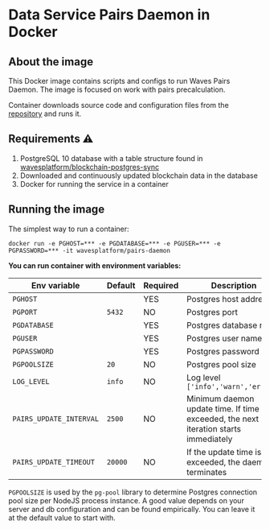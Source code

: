 # Data Service Pairs Daemon in Docker

## About the image
This Docker image contains scripts and configs to run Waves Pairs Daemon. The image is focused on work with pairs precalculation.

Container downloads source code and configuration files from the [repository](https://github.com/wavesplatform/data-service) and runs it.  
 
## Requirements ⚠️

1. PostgreSQL 10 database with a table structure found in [wavesplatform/blockchain-postgres-sync](https://github.com/wavesplatform/blockchain-postgres-sync)
2. Downloaded and continuously updated blockchain data in the database
2. Docker for running the service in a container

## Running the image

The simplest way to run a container:
```
docker run -e PGHOST=*** -e PGDATABASE=*** -e PGUSER=*** -e PGPASSWORD=*** -it wavesplatform/pairs-daemon
```

**You can run container with environment variables:**

|Env variable|Default|Required|Description|
|------------|-------|--------|-----------|
|`PGHOST`||YES|Postgres host address|
|`PGPORT`|`5432`|NO|Postgres port|
|`PGDATABASE`||YES|Postgres database name|
|`PGUSER`||YES|Postgres user name|
|`PGPASSWORD`||YES|Postgres password|
|`PGPOOLSIZE`|`20`|NO|Postgres pool size|
|`LOG_LEVEL`|`info`|NO|Log level `['info','warn','error']`|
|`PAIRS_UPDATE_INTERVAL`|`2500`|NO|Minimum daemon update time. If time is exceeded, the next iteration starts immediately|
|`PAIRS_UPDATE_TIMEOUT`|`20000`|NO|If the update time is exceeded, the daemon terminates|

`PGPOOLSIZE` is used by the `pg-pool` library to determine Postgres connection pool size per NodeJS process instance. A good value depends on your server and db configuration and can be found empirically. You can leave it at the default value to start with.
